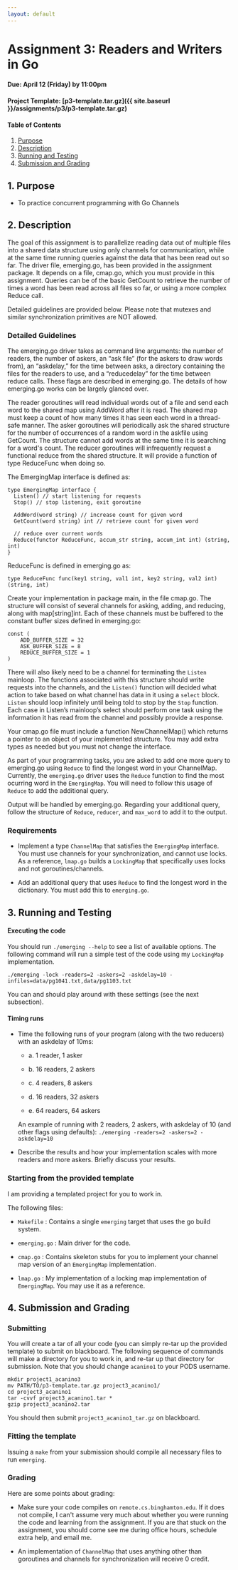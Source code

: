 ```yaml
---
layout: default
---
```


# Assignment 3: Readers and Writers in Go

#### Due: April 12 (Friday) by 11:00pm

#### Project Template: [p3-template.tar.gz]({{ site.baseurl }}/assignments/p3/p3-template.tar.gz)

#### Table of Contents

1. [Purpose](#1-purpose)
2. [Description](#2-description)
3. [Running and Testing](#3-running-and-testing)
4. [Submission and Grading](#4-submission-and-grading)

## 1. Purpose

- To practice concurrent programming with Go Channels

## 2. Description

The goal of this assignment is to parallelize reading data out of multiple files into a shared data structure using only channels for communication, while at the same time running queries against the data that has been read out so far. The driver file, emerging.go, has been provided in the assignment package. It depends on a file, cmap.go, which you must provide in this assignment. Queries can be of the basic GetCount to retrieve the number of times a word has been read across all files so far, or using a more complex Reduce call.

Detailed guidelines are provided below. Please note that mutexes and similar synchronization primitives are NOT allowed.

### Detailed Guidelines

The emerging.go driver takes as command line arguments: the number of readers, the number of askers, an “ask file” (for the askers to draw words from), an “askdelay,” for the time between asks, a directory containing the files for the readers to use, and a “reducedelay” for the time between reduce calls.  These flags are described in emerging.go.  The details of how emerging.go works can be largely glanced over.

The reader goroutines will read individual words out of a file and send each word to the shared map using AddWord after it is read.  The shared map must keep a count of how many times it has seen each word in a thread-safe manner. The asker goroutines will periodically ask the shared structure for the number of occurrences of a random word in the askfile using GetCount.  The structure cannot add words at the same time it is searching for a word's count. The reducer goroutines will infrequently request a functional reduce from the shared structure.  It will provide a function of type ReduceFunc when doing so. 

The EmergingMap interface is defined as:

```
type EmergingMap interface {
  Listen() // start listening for requests
  Stop() // stop listening, exit goroutine

  AddWord(word string) // increase count for given word
  GetCount(word string) int // retrieve count for given word

  // reduce over current words
  Reduce(functor ReduceFunc, accum_str string, accum_int int) (string, int)
}
```

ReduceFunc is defined in emerging.go as:

```
type ReduceFunc func(key1 string, val1 int, key2 string, val2 int) (string, int)
```

Create your implementation in package main, in the file cmap.go.  The structure will consist of several channels for asking, adding, and reducing, along with map[string]int.  Each of these channels must be buffered to the constant buffer sizes defined in emerging.go:  

```
const (
	ADD_BUFFER_SIZE = 32
	ASK_BUFFER_SIZE = 8
	REDUCE_BUFFER_SIZE = 1
)

```

There will also likely need to be a channel for terminating the ```Listen``` mainloop.  The functions associated with this structure should write requests into the channels, and the ```Listen()``` function will decided what action to take based on what channel has data in it using a ```select``` block.  ```Listen``` should loop infinitely until being told to stop by the ```Stop``` function.  Each case in Listen’s mainloop’s select should perform one task using the information it has read from the channel and possibly provide a response.

Your cmap.go file must include a function NewChannelMap() which returns a pointer to an object of your implemented structure. You may add extra types as needed but you must not change the interface.

As part of your programming tasks, you are asked to add one more query to emerging.go using ```Reduce``` to find the longest word in your ChannelMap. Currently, the ```emerging.go``` driver uses the ```Reduce``` function to find the most ocurring word in the ```EmergingMap```. You will need to follow this usage of ```Reduce``` to add the additional query.

Output will be handled by emerging.go. Regarding your additional query, follow the structure of ```Reduce```, ```reducer```, and ```max_word``` to add it to the output.

### Requirements

- Implement a type ```ChannelMap``` that satisfies the ```EmergingMap``` interface. You must use channels for your synchronization, and cannot use locks. As a reference, ```lmap.go``` builds a ```LockingMap``` that specifically uses locks and not goroutines/channels.

- Add an additional query that uses ```Reduce``` to find the longest word in the dictionary. You must add this to ```emerging.go```.

## 3. Running and Testing

#### Executing the code

You should run ```./emerging --help``` to see a list of available options. The following command will run a simple test of the code using my ```LockingMap``` implementation.

```
./emerging -lock -readers=2 -askers=2 -askdelay=10 -infiles=data/pg1041.txt,data/pg1103.txt
```

You can and should play around with these settings (see the next subsection). 

#### Timing runs

- Time the following runs of your program (along with the two reducers) with an askdelay of 10ms:

  - a. 1 reader, 1 asker

  - b. 16 readers, 2 askers

  - c. 4 readers, 8 askers

  - d. 16 readers, 32 askers

  - e. 64 readers, 64 askers

  An example of running with 2 readers, 2 askers, with askdelay of 10 (and other flags using defaults): ```./emerging -readers=2 -askers=2 -askdelay=10```

- Describe the results and how your implementation scales with more readers and more askers.  Briefly discuss your results.

### Starting from the provided template

I am providing a templated project for you to work in. 

The following files:

- ```Makefile``` : Contains a single ```emerging``` target that uses the go build system.

- ```emerging.go``` : Main driver for the code. 

- ```cmap.go``` : Contains skeleton stubs for you to implement your channel map version of an ```EmergingMap``` implementation.

- ```lmap.go``` : My implementation of a locking map implementation of ```EmergingMap```. You may use it as a reference. 

## 4. Submission and Grading

### Submitting

You will create a tar of all your code (you can simply re-tar up the provided template) to submit on blackboard. The following sequence of commands will make a directory for you to work in, and re-tar up that directory for submission. Note that you should change ``acanino1`` to your PODS username.

```
mkdir project1_acanino3
mv PATH/TO/p3-template.tar.gz project3_acanino1/
cd project3_acanino1
tar -cvvf project3_acanino1.tar *
gzip project3_acanino2.tar
```
You should then submit ``project3_acanino1_tar.gz`` on blackboard.

### Fitting the template

Issuing a ``make`` from your submission should compile all necessary files to run ``emerging``. 

### Grading

Here are some points about grading:

- Make sure your code compiles on ``remote.cs.binghamton.edu``. If it does not compile, I can't assume very much about whether you were running the code and learning from the assignment. If you are that stuck on the assignment, you should come see me during office hours, schedule extra help, and email me. 

- An implementation of ```ChannelMap``` that uses anything other than goroutines and channels for synchronization will receive 0 credit.
